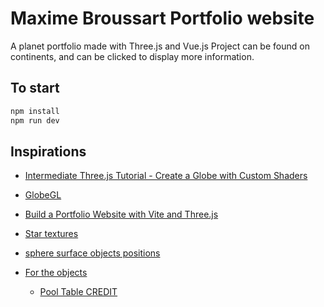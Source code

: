 # Maxime Broussart Portfolio website

A planet portfolio made with Three.js and Vue.js
Project can be found on continents, and can be clicked to display more information.

## To start

```bash
npm install
npm run dev
```

## Inspirations

- [Intermediate Three.js Tutorial - Create a Globe with Custom Shaders](https://www.youtube.com/watch?v=vM8M4QloVL0)
- [GlobeGL](https://globe.gl/)
- [Build a Portfolio Website with Vite and Three.js](https://www.section.io/engineering-education/build-a-portfolio-website-with-vite-and-threejs/)
- [Star textures](https://github.com/mrdoob/three.js/blob/master/examples/textures/sprites/disc.png)
- [sphere surface objects positions](https://github.com/mrdoob/three.js/blob/master/examples/css3d_periodictable.html)

- [For the objects](https://sketchfab.com)
    - [Pool Table CREDIT](https://sketchfab.com/3d-models/pool-table-set-7a91611c0e5d4f519c9e7cd1425d066a)
